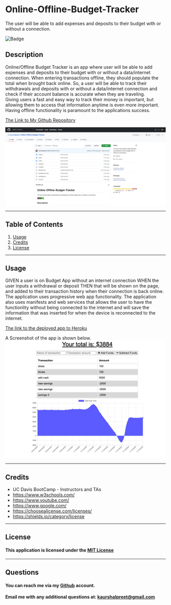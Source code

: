 # Online-Offline-Budget-Tracker
The user will be able to add expenses and deposits to their budget with or without a connection.

![Badge](https://img.shields.io/badge/license-MIT-Green)

## Description

Online/Offline Budget Tracker is an app where user will be able to add expenses and deposits to their budget with or without a data/internet connection. When entering transactions offline, they should populate the total when brought back online. So, a user will be able to track their withdrawals and deposits with or without a data/internet connection and check if their account balance is accurate when they are traveling.
<br>
Giving users a fast and easy way to track their money is important, but allowing them to access that information anytime is even more important. Having offline functionality is paramount to the applications success. <br>

[The Link to My Github Repository](https://github.com/kaurshalpreet/Online-Offline-Budget-Tracker)

![Repository Screenshot](./screenshots/repo.png)

---

## Table of Contents

1. [Usage](#Usage)
1. [Credits](#Credits)
1. [License](#License)


---

## Usage

GIVEN a user is on Budget App without an internet connection
WHEN the user inputs a withdrawal or deposit
THEN that will be shown on the page, and added to their transaction history when their connection is back online.<br>
The application uses progressive web app functionality. The application also uses manifests and web services that allows the user to have the functionlity without being connected to the internet and will save the information that was inserted for when the device is reconnected to the internet. 

 [The link to the deployed app to Heroku](https://ancient-earth-94263.herokuapp.com/)


A Screenshot of the app is shown below.
![Sample Giphy](./screenshots/screenshot.png)


---

## Credits

- UC Davis BootCamp - Instructors and TAs
- https://www.w3schools.com/
- https://www.youtube.com/
- https://www.google.com/
- https://choosealicense.com/licenses/
- https://shields.io/category/license

---

## License

#### This application is licensed under the [MIT License](https://opensource.org/licenses/MIT)

---

## Questions

#### You can reach me via my [Github](https://github.com/kaurshalpreet) account.

#### Email me with any additional questions at: kaurshalpreet@gmail.com